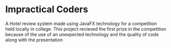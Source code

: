 # Impractical Coders
A Hotel review system made using JavaFX technology for a competition held locally in college. This project recieved the first prize in the competition because of the use of an unexpected technology and the quality of code along with the presentation

